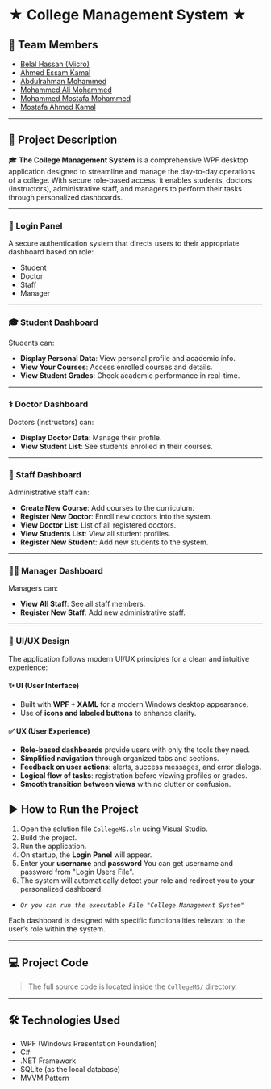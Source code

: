 # ★ College Management System ★

## 👥 Team Members

- [Belal Hassan (Micro)](https://www.linkedin.com/in/belal-hassan-micro-8565ba191/)
- [Ahmed Essam Kamal](https://www.linkedin.com/in/ahmed-essam-kamal-84112b348/)
- [Abdulrahman Mohammed](https://www.linkedin.com/in/abdullrahman-mohamed-595563322/)
- [Mohammed Ali Mohammed](https://www.linkedin.com/in/%D9%85%D8%AD%D9%85%D8%AF-%D8%B9%D9%84%D9%8A-%D9%85%D8%AD%D9%85%D8%AF-1b45a1371/)
- [Mohammed Mostafa Mohammed](https://www.linkedin.com/in/mohammed-mustafa-7b9321339/)
- [Mostafa Ahmed Kamal](https://www.linkedin.com/in/mostafa-ahmed-986411352/)

---

## 📘 Project Description

🎓 **The College Management System** is a comprehensive WPF desktop application designed to streamline and manage the day-to-day operations of a college. With secure role-based access, it enables students, doctors (instructors), administrative staff, and managers to perform their tasks through personalized dashboards.

---

### 🔐 Login Panel

A secure authentication system that directs users to their appropriate dashboard based on role:

- Student
- Doctor
- Staff
- Manager

---

### 🎓 Student Dashboard

Students can:

- **Display Personal Data**: View personal profile and academic info.
- **View Your Courses**: Access enrolled courses and details.
- **View Student Grades**: Check academic performance in real-time.

---

### ‍⚕️ Doctor Dashboard

Doctors (instructors) can:

- **Display Doctor Data**: Manage their profile.
- **View Student List**: See students enrolled in their courses.

---

### 💼 Staff Dashboard

Administrative staff can:

- **Create New Course**: Add courses to the curriculum.
- **Register New Doctor**: Enroll new doctors into the system.
- **View Doctor List**: List of all registered doctors.
- **View Students List**: View all student profiles.
- **Register New Student**: Add new students to the system.

---

### 👨‍💼 Manager Dashboard

Managers can:

- **View All Staff**: See all staff members.
- **Register New Staff**: Add new administrative staff.

---

### 🎨 UI/UX Design

The application follows modern UI/UX principles for a clean and intuitive experience:

#### ✨ UI (User Interface)

- Built with **WPF + XAML** for a modern Windows desktop appearance.
- Use of **icons and labeled buttons** to enhance clarity.

#### ✅ UX (User Experience)

- **Role-based dashboards** provide users with only the tools they need.
- **Simplified navigation** through organized tabs and sections.
- **Feedback on user actions**: alerts, success messages, and error dialogs.
- **Logical flow of tasks**: registration before viewing profiles or grades.
- **Smooth transition between views** with no clutter or confusion.

## ▶️ How to Run the Project

1. Open the solution file `CollegeMS.sln` using Visual Studio.
2. Build the project.
3. Run the application.
4. On startup, the **Login Panel** will appear.
5. Enter your **username** and **password** You can get username and password from "Login Users File".
6. The system will automatically detect your role and redirect you to your personalized dashboard.

- *`Or you can run the executable File "College Management System"`*

Each dashboard is designed with specific functionalities relevant to the user’s role within the system.

---

## 💻 Project Code

> The full source code is located inside the `CollegeMS/` directory.

---

## 🛠️ Technologies Used

- WPF (Windows Presentation Foundation)
- C#
- .NET Framework
- SQLite (as the local database)
- MVVM Pattern
